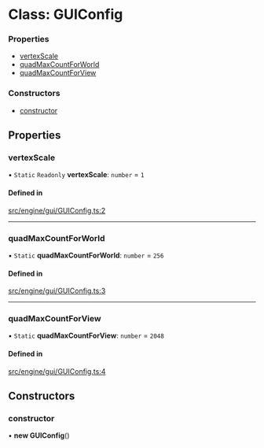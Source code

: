 # Class: GUIConfig


### Properties

- [vertexScale](GUIConfig.md#vertexscale)
- [quadMaxCountForWorld](GUIConfig.md#quadmaxcountforworld)
- [quadMaxCountForView](GUIConfig.md#quadmaxcountforview)

### Constructors

- [constructor](GUIConfig.md#constructor)

## Properties

### vertexScale

▪ `Static` `Readonly` **vertexScale**: `number` = `1`

#### Defined in

[src/engine/gui/GUIConfig.ts:2](https://github.com/Orillusion/orillusion/blob/main/src/engine/gui/GUIConfig.ts#L2)

___

### quadMaxCountForWorld

▪ `Static` **quadMaxCountForWorld**: `number` = `256`

#### Defined in

[src/engine/gui/GUIConfig.ts:3](https://github.com/Orillusion/orillusion/blob/main/src/engine/gui/GUIConfig.ts#L3)

___

### quadMaxCountForView

▪ `Static` **quadMaxCountForView**: `number` = `2048`

#### Defined in

[src/engine/gui/GUIConfig.ts:4](https://github.com/Orillusion/orillusion/blob/main/src/engine/gui/GUIConfig.ts#L4)

## Constructors

### constructor

• **new GUIConfig**()
